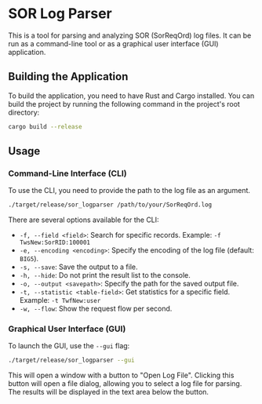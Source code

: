 # SOR Log Parser

This is a tool for parsing and analyzing SOR (SorReqOrd) log files. It can be run as a command-line tool or as a graphical user interface (GUI) application.

## Building the Application

To build the application, you need to have Rust and Cargo installed. You can build the project by running the following command in the project's root directory:

```bash
cargo build --release
```

## Usage

### Command-Line Interface (CLI)

To use the CLI, you need to provide the path to the log file as an argument.

```bash
./target/release/sor_logparser /path/to/your/SorReqOrd.log
```

There are several options available for the CLI:

*   `-f, --field <field>`: Search for specific records. Example: `-f TwsNew:SorRID:100001`
*   `-e, --encoding <encoding>`: Specify the encoding of the log file (default: `BIG5`).
*   `-s, --save`: Save the output to a file.
*   `-h, --hide`: Do not print the result list to the console.
*   `-o, --output <savepath>`: Specify the path for the saved output file.
*   `-t, --statistic <table-field>`: Get statistics for a specific field. Example: `-t TwfNew:user`
*   `-w, --flow`: Show the request flow per second.

### Graphical User Interface (GUI)

To launch the GUI, use the `--gui` flag:

```bash
./target/release/sor_logparser --gui
```

This will open a window with a button to "Open Log File". Clicking this button will open a file dialog, allowing you to select a log file for parsing. The results will be displayed in the text area below the button.
